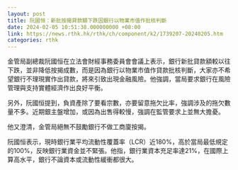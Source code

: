 ```yaml
---
layout: post
title: 阮國恒：新批按揭貸款額下跌因銀行以物業市值作批核判斷
date: 2024-02-05 10:51:38.000000000 +08:00
link: https://news.rthk.hk/rthk/ch/component/k2/1739207-20240205.htm
categories: rthk
---
```


金管局副總裁阮國恒在立法會財經事務委員會會議上表示，銀行新批貸款額較以往下跌，並非降低按揭成數，而是因為銀行以物業市值作貸款批核判斷，大家亦不希望銀行不理現實作出貸款，將來引致出現金融風險。他強調，當局要求銀行在風險管理與支持實體經濟作出良好平衡。

另外，阮國恒提到，負資產除了要看宗數，亦要留意拖欠比率，強調涉及的拖欠數量不多。近期銀主盤增加，或因為出售得較慢，強調在監管要求上並無大擔憂。

他又澄清，金管局絕無不鼓勵銀行不做工商廈按揭。

阮國恒表示，現時銀行業平均流動性覆蓋率（LCR）近180%，高於當局最低規定的100%，反映銀行業資金並不緊張。他指，銀行業資本充足率達21%，在國際上算高水平，銀行不論資本或流動性緩衝都很大。
